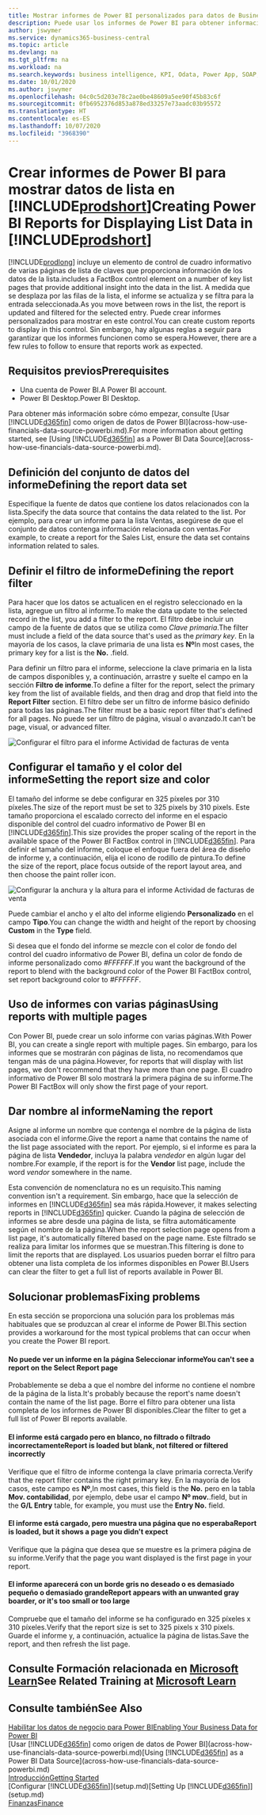 ```yaml
---
title: Mostrar informes de Power BI personalizados para datos de Business Central | Documentos de Microsoft
description: Puede usar los informes de Power BI para obtener información adicional sobre los datos en las listas.
author: jswymer
ms.service: dynamics365-business-central
ms.topic: article
ms.devlang: na
ms.tgt_pltfrm: na
ms.workload: na
ms.search.keywords: business intelligence, KPI, Odata, Power App, SOAP, analysis
ms.date: 10/01/2020
ms.author: jswymer
ms.openlocfilehash: 04c0c5d203e78c2ae0be48609a5ee90f45b83c6f
ms.sourcegitcommit: 0fb6952376d853a878ed33257e73aadc03b95572
ms.translationtype: HT
ms.contentlocale: es-ES
ms.lasthandoff: 10/07/2020
ms.locfileid: "3968390"
---
```

# <a name="creating-power-bi-reports-for-displaying-list-data-in-prodshort"></a><span data-ttu-id="f06ea-103">Crear informes de Power BI para mostrar datos de lista en [!INCLUDE[prodshort](includes/prodshort.md)]</span><span class="sxs-lookup"><span data-stu-id="f06ea-103">Creating Power BI Reports for Displaying List Data in [!INCLUDE[prodshort](includes/prodshort.md)]</span></span>

[!INCLUDE[prodlong](includes/prodlong.md)] <span data-ttu-id="f06ea-104">incluye un elemento de control de cuadro informativo de varias páginas de lista de claves que proporciona información de los datos de la lista.</span><span class="sxs-lookup"><span data-stu-id="f06ea-104">includes a FactBox control element on a number of key list pages that provide additional insight into the data in the list.</span></span> <span data-ttu-id="f06ea-105">A medida que se desplaza por las filas de la lista, el informe se actualiza y se filtra para la entrada seleccionada.</span><span class="sxs-lookup"><span data-stu-id="f06ea-105">As you move between rows in the list, the report is updated and filtered for the selected entry.</span></span> <span data-ttu-id="f06ea-106">Puede crear informes personalizados para mostrar en este control.</span><span class="sxs-lookup"><span data-stu-id="f06ea-106">You can create custom reports to display in this control.</span></span> <span data-ttu-id="f06ea-107">Sin embargo, hay algunas reglas a seguir para garantizar que los informes funcionen como se espera.</span><span class="sxs-lookup"><span data-stu-id="f06ea-107">However, there are a few rules to follow to ensure that reports work as expected.</span></span>  

## <a name="prerequisites"></a><span data-ttu-id="f06ea-108">Requisitos previos</span><span class="sxs-lookup"><span data-stu-id="f06ea-108">Prerequisites</span></span>

- <span data-ttu-id="f06ea-109">Una cuenta de Power BI.</span><span class="sxs-lookup"><span data-stu-id="f06ea-109">A Power BI account.</span></span>
- <span data-ttu-id="f06ea-110">Power BI Desktop.</span><span class="sxs-lookup"><span data-stu-id="f06ea-110">Power BI Desktop.</span></span>

<span data-ttu-id="f06ea-111">Para obtener más información sobre cómo empezar, consulte [Usar [!INCLUDE[d365fin](includes/d365fin_md.md)] como origen de datos de Power BI](across-how-use-financials-data-source-powerbi.md).</span><span class="sxs-lookup"><span data-stu-id="f06ea-111">For more information about getting started, see [Using [!INCLUDE[d365fin](includes/d365fin_md.md)] as a Power BI Data Source](across-how-use-financials-data-source-powerbi.md).</span></span>

## <a name="defining-the-report-data-set"></a><span data-ttu-id="f06ea-112">Definición del conjunto de datos del informe</span><span class="sxs-lookup"><span data-stu-id="f06ea-112">Defining the report data set</span></span>

<span data-ttu-id="f06ea-113">Especifique la fuente de datos que contiene los datos relacionados con la lista.</span><span class="sxs-lookup"><span data-stu-id="f06ea-113">Specify the data source that contains the data related to the list.</span></span> <span data-ttu-id="f06ea-114">Por ejemplo, para crear un informe para la lista Ventas, asegúrese de que el conjunto de datos contenga información relacionada con ventas.</span><span class="sxs-lookup"><span data-stu-id="f06ea-114">For example, to create a report for the Sales List, ensure the data set contains information related to sales.</span></span>  

## <a name="defining-the-report-filter"></a><span data-ttu-id="f06ea-115">Definir el filtro de informe</span><span class="sxs-lookup"><span data-stu-id="f06ea-115">Defining the report filter</span></span>

<span data-ttu-id="f06ea-116">Para hacer que los datos se actualicen en el registro seleccionado en la lista, agregue un filtro al informe.</span><span class="sxs-lookup"><span data-stu-id="f06ea-116">To make the data update to the selected record in the list, you add a filter to the report.</span></span> <span data-ttu-id="f06ea-117">El filtro debe incluir un campo de la fuente de datos que se utiliza como *Clave primaria*.</span><span class="sxs-lookup"><span data-stu-id="f06ea-117">The filter must include a field of the data source that's used as the *primary key*.</span></span> <span data-ttu-id="f06ea-118">En la mayoría de los casos, la clave primaria de una lista es **Nº**</span><span class="sxs-lookup"><span data-stu-id="f06ea-118">In most cases, the primary key for a list is the **No.**</span></span> <span data-ttu-id="f06ea-119">.</span><span class="sxs-lookup"><span data-stu-id="f06ea-119">field.</span></span>

<span data-ttu-id="f06ea-120">Para definir un filtro para el informe, seleccione la clave primaria en la lista de campos disponibles y, a continuación, arrastre y suelte el campo en la sección **Filtro de informe**.</span><span class="sxs-lookup"><span data-stu-id="f06ea-120">To define a filter for the report, select the primary key from the list of available fields, and then drag and drop that field into the **Report Filter** section.</span></span> <span data-ttu-id="f06ea-121">El filtro debe ser un filtro de informe básico definido para todas las páginas.</span><span class="sxs-lookup"><span data-stu-id="f06ea-121">The filter must be a basic report filter that's defined for all pages.</span></span> <span data-ttu-id="f06ea-122">No puede ser un filtro de página, visual o avanzado.</span><span class="sxs-lookup"><span data-stu-id="f06ea-122">It can't be page, visual, or advanced filter.</span></span>

![Configurar el filtro para el informe Actividad de facturas de venta](./media/across-how-use-powerbi-reports-factbox/financials-powerbi-report-filter-v3.png)

## <a name="setting-the-report-size-and-color"></a><span data-ttu-id="f06ea-124">Configurar el tamaño y el color del informe</span><span class="sxs-lookup"><span data-stu-id="f06ea-124">Setting the report size and color</span></span>

<span data-ttu-id="f06ea-125">El tamaño del informe se debe configurar en 325 píxeles por 310 píxeles.</span><span class="sxs-lookup"><span data-stu-id="f06ea-125">The size of the report must be set to 325 pixels by 310 pixels.</span></span> <span data-ttu-id="f06ea-126">Este tamaño proporciona el escalado correcto del informe en el espacio disponible del control del cuadro informativo de Power BI en [!INCLUDE[d365fin](includes/d365fin_md.md)].</span><span class="sxs-lookup"><span data-stu-id="f06ea-126">This size provides the proper scaling of the report in the available space of the Power BI FactBox control in [!INCLUDE[d365fin](includes/d365fin_md.md)].</span></span> <span data-ttu-id="f06ea-127">Para definir el tamaño del informe, coloque el enfoque fuera del área de diseño de informe y, a continuación, elija el icono de rodillo de pintura.</span><span class="sxs-lookup"><span data-stu-id="f06ea-127">To define the size of the report, place focus outside of the report layout area, and then choose the paint roller icon.</span></span>

![Configurar la anchura y la altura para el informe Actividad de facturas de venta](./media/across-how-use-powerbi-reports-factbox/financials-powerbi-report-sizing-v3.png)

<span data-ttu-id="f06ea-129">Puede cambiar el ancho y el alto del informe eligiendo **Personalizado** en el campo **Tipo**.</span><span class="sxs-lookup"><span data-stu-id="f06ea-129">You can change the width and height of the report by choosing **Custom** in the **Type** field.</span></span>

<span data-ttu-id="f06ea-130">Si desea que el fondo del informe se mezcle con el color de fondo del control del cuadro informativo de Power BI, defina un color de fondo de informe personalizado como *#FFFFFF*.</span><span class="sxs-lookup"><span data-stu-id="f06ea-130">If you want the background of the report to blend with the background color of the Power BI FactBox control, set report background color to *#FFFFFF*.</span></span> 

## <a name="using-reports-with-multiple-pages"></a><span data-ttu-id="f06ea-131">Uso de informes con varias páginas</span><span class="sxs-lookup"><span data-stu-id="f06ea-131">Using reports with multiple pages</span></span>

<span data-ttu-id="f06ea-132">Con Power BI, puede crear un solo informe con varias páginas.</span><span class="sxs-lookup"><span data-stu-id="f06ea-132">With Power BI, you can create a single report with multiple pages.</span></span> <span data-ttu-id="f06ea-133">Sin embargo, para los informes que se mostrarán con páginas de lista, no recomendamos que tengan más de una página.</span><span class="sxs-lookup"><span data-stu-id="f06ea-133">However, for reports that will display with list pages, we don't recommend that they have more than one page.</span></span> <span data-ttu-id="f06ea-134">El cuadro informativo de Power BI solo mostrará la primera página de su informe.</span><span class="sxs-lookup"><span data-stu-id="f06ea-134">The Power BI FactBox will only show the first page of your report.</span></span>

## <a name="naming-the-report"></a><span data-ttu-id="f06ea-135">Dar nombre al informe</span><span class="sxs-lookup"><span data-stu-id="f06ea-135">Naming the report</span></span>

<span data-ttu-id="f06ea-136">Asigne al informe un nombre que contenga el nombre de la página de lista asociada con el informe.</span><span class="sxs-lookup"><span data-stu-id="f06ea-136">Give the report a name that contains the name of the list page associated with the report.</span></span> <span data-ttu-id="f06ea-137">Por ejemplo, si el informe es para la página de lista **Vendedor**, incluya la palabra *vendedor* en algún lugar del nombre.</span><span class="sxs-lookup"><span data-stu-id="f06ea-137">For example, if the report is for the **Vendor** list page, include the word *vendor* somewhere in the name.</span></span>  

<span data-ttu-id="f06ea-138">Esta convención de nomenclatura no es un requisito.</span><span class="sxs-lookup"><span data-stu-id="f06ea-138">This naming convention isn't a requirement.</span></span> <span data-ttu-id="f06ea-139">Sin embargo, hace que la selección de informes en [!INCLUDE[d365fin](includes/d365fin_md.md)] sea más rápida.</span><span class="sxs-lookup"><span data-stu-id="f06ea-139">However, it makes selecting reports in [!INCLUDE[d365fin](includes/d365fin_md.md)] quicker.</span></span> <span data-ttu-id="f06ea-140">Cuando la página de selección de informes se abre desde una página de lista, se filtra automáticamente según el nombre de la página.</span><span class="sxs-lookup"><span data-stu-id="f06ea-140">When the report selection page opens from a list page, it's automatically filtered based on the page name.</span></span> <span data-ttu-id="f06ea-141">Este filtrado se realiza para limitar los informes que se muestran.</span><span class="sxs-lookup"><span data-stu-id="f06ea-141">This filtering is done to limit the reports that are displayed.</span></span> <span data-ttu-id="f06ea-142">Los usuarios pueden borrar el filtro para obtener una lista completa de los informes disponibles en Power BI.</span><span class="sxs-lookup"><span data-stu-id="f06ea-142">Users can clear the filter to get a full list of reports available in Power BI.</span></span>  

## <a name="fixing-problems"></a><span data-ttu-id="f06ea-143">Solucionar problemas</span><span class="sxs-lookup"><span data-stu-id="f06ea-143">Fixing problems</span></span>

<span data-ttu-id="f06ea-144">En esta sección se proporciona una solución para los problemas más habituales que se produzcan al crear el informe de Power BI.</span><span class="sxs-lookup"><span data-stu-id="f06ea-144">This section provides a workaround for the most typical problems that can occur when you create the Power BI report.</span></span>  

#### <a name="you-cant-see-a-report-on-the-select-report-page"></a><span data-ttu-id="f06ea-145">No puede ver un informe en la página Seleccionar informe</span><span class="sxs-lookup"><span data-stu-id="f06ea-145">You can't see a report on the Select Report page</span></span>

<span data-ttu-id="f06ea-146">Probablemente se deba a que el nombre del informe no contiene el nombre de la página de la lista.</span><span class="sxs-lookup"><span data-stu-id="f06ea-146">It's probably because the report's name doesn't contain the name of the list page.</span></span> <span data-ttu-id="f06ea-147">Borre el filtro para obtener una lista completa de los informes de Power BI disponibles.</span><span class="sxs-lookup"><span data-stu-id="f06ea-147">Clear the filter to get a full list of Power BI reports available.</span></span>  

#### <a name="report-is-loaded-but-blank-not-filtered-or-filtered-incorrectly"></a><span data-ttu-id="f06ea-148">El informe está cargado pero en blanco, no filtrado o filtrado incorrectamente</span><span class="sxs-lookup"><span data-stu-id="f06ea-148">Report is loaded but blank, not filtered or filtered incorrectly</span></span>

<span data-ttu-id="f06ea-149">Verifique que el filtro de informe contenga la clave primaria correcta.</span><span class="sxs-lookup"><span data-stu-id="f06ea-149">Verify that the report filter contains the right primary key.</span></span> <span data-ttu-id="f06ea-150">En la mayoría de los casos, este campo es **Nº**,</span><span class="sxs-lookup"><span data-stu-id="f06ea-150">In most cases, this field is the **No.**</span></span> <span data-ttu-id="f06ea-151">pero en la tabla **Mov. contabilidad**, por ejemplo, debe usar el campo **Nº mov.**.</span><span class="sxs-lookup"><span data-stu-id="f06ea-151">field, but in the **G/L Entry** table, for example, you must use the **Entry No.** field.</span></span>

#### <a name="report-is-loaded-but-it-shows-a-page-you-didnt-expect"></a><span data-ttu-id="f06ea-152">El informe está cargado, pero muestra una página que no esperaba</span><span class="sxs-lookup"><span data-stu-id="f06ea-152">Report is loaded, but it shows a page you didn't expect</span></span>

<span data-ttu-id="f06ea-153">Verifique que la página que desea que se muestre es la primera página de su informe.</span><span class="sxs-lookup"><span data-stu-id="f06ea-153">Verify that the page you want displayed is the first page in your report.</span></span>  

#### <a name="report-appears-with-an-unwanted-gray-boarder-or-its-too-small-or-too-large"></a><span data-ttu-id="f06ea-154">El informe aparecerá con un borde gris no deseado o es demasiado pequeño o demasiado grande</span><span class="sxs-lookup"><span data-stu-id="f06ea-154">Report appears with an unwanted gray boarder, or it's too small or too large</span></span>

<span data-ttu-id="f06ea-155">Compruebe que el tamaño del informe se ha configurado en 325 píxeles x 310 píxeles.</span><span class="sxs-lookup"><span data-stu-id="f06ea-155">Verify that the report size is set to 325 pixels x 310 pixels.</span></span> <span data-ttu-id="f06ea-156">Guarde el informe y, a continuación, actualice la página de listas.</span><span class="sxs-lookup"><span data-stu-id="f06ea-156">Save the report, and then refresh the list page.</span></span>  

## <a name="see-related-training-at-microsoft-learn"></a><span data-ttu-id="f06ea-157">Consulte Formación relacionada en [Microsoft Learn](/learn/modules/configure-powerbi-excel-dynamics-365-business-central/index)</span><span class="sxs-lookup"><span data-stu-id="f06ea-157">See Related Training at [Microsoft Learn](/learn/modules/configure-powerbi-excel-dynamics-365-business-central/index)</span></span>

## <a name="see-also"></a><span data-ttu-id="f06ea-158">Consulte también</span><span class="sxs-lookup"><span data-stu-id="f06ea-158">See Also</span></span>

[<span data-ttu-id="f06ea-159">Habilitar los datos de negocio para Power BI</span><span class="sxs-lookup"><span data-stu-id="f06ea-159">Enabling Your Business Data for Power BI</span></span>](admin-powerbi.md)  
<span data-ttu-id="f06ea-160">[Usar [!INCLUDE[d365fin](includes/d365fin_md.md)] como origen de datos de Power BI](across-how-use-financials-data-source-powerbi.md)</span><span class="sxs-lookup"><span data-stu-id="f06ea-160">[Using [!INCLUDE[d365fin](includes/d365fin_md.md)] as a Power BI Data Source](across-how-use-financials-data-source-powerbi.md)</span></span>  
[<span data-ttu-id="f06ea-161">Introducción</span><span class="sxs-lookup"><span data-stu-id="f06ea-161">Getting Started</span></span>](product-get-started.md)  
<span data-ttu-id="f06ea-162">[Configurar [!INCLUDE[d365fin](includes/d365fin_md.md)]](setup.md)</span><span class="sxs-lookup"><span data-stu-id="f06ea-162">[Setting Up [!INCLUDE[d365fin](includes/d365fin_md.md)]](setup.md)</span></span>  
[<span data-ttu-id="f06ea-163">Finanzas</span><span class="sxs-lookup"><span data-stu-id="f06ea-163">Finance</span></span>](finance.md)  
